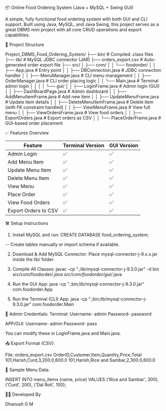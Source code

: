 📦 Online Food Ordering System (Java + MySQL + Swing GUI)

A simple, fully functional food ordering system with both GUI and CLI support. Built using Java, MySQL, and Java Swing, this project serves as a great DBMS mini project with all core CRUD operations and export capabilities.

📁 Project Structure

Project_DBMS_Food_Ordering_System/
├── bin/                            # Compiled .class files
├── lib/                            # MySQL JDBC connector (JAR)
├── orders_export.csv               # Auto-generated order export file
├── src/
│   ├── com/
│   │   └── foodorder/
│   │       ├── App.java                        # Entry point
│   │       ├── DBConnection.java               # JDBC connection handler
│   │       ├── MenuManager.java                # CLI menu management
│   │       ├── OrderManager.java               # CLI order placing logic
│   │       └── Main.java                       # Terminal admin login
│   │
│   │   └── gui/
│   │       ├── LoginFrame.java                 # Admin login (GUI)
│   │       ├── DashBoardPage.java              # Admin dashboard
│   │       ├── AddMenuItemFrame.java           # Add new item
│   │       ├── UpdateMenuFrame.java            # Update item details
│   │       ├── DeleteMenuItemFrame.java        # Delete item (with FK constraint handled)
│   │       ├── ViewMenuFrame.java              # View full menu
│   │       ├── ViewOrdersFrame.java            # View food orders
│   │       ├── ExportOrders.java               # Export orders as CSV
│   │       └── PlaceOrderFrame.java            # GUI-based order placement


✅ Features Overview

| Feature              | Terminal Version   | GUI Version          |
| -------------------- | ----------------   | -------------------  |
| Admin Login          | ✅                | ✅                   |
| Add Menu Item        | ✅                | ✅                   |
| Update Menu Item     | ✅                | ✅                   |
| Delete Menu Item     | ✅                | ✅                   |
| View Menu            | ✅                | ✅                   |
| Place Order          | ✅                | ✅                   |
| View Food Orders     | ✅                | ✅                   |
| Export Orders to CSV | ✅                | ✅                   |


🛠 Setup Instructions

1. Install MySQL and run:
CREATE DATABASE food_ordering_system;

-- Create tables manually or import schema if available.

2. Download & Add MySQL Connector:
Place mysql-connector-j-9.x.x.jar inside the lib/ folder.

3. Compile All Classes:
javac -cp ".;lib/mysql-connector-j-9.3.0.jar" -d bin src/com/foodorder/*.java src/com/foodorder/gui/*.java

4. Run the GUI App:
java -cp ".;bin;lib/mysql-connector-j-9.3.0.jar" com.foodorder.App

5. Run the Terminal (CLI) App: 
java -cp ".;bin;lib/mysql-connector-j-9.3.0.jar" com.foodorder.Main


👤 Admin Credentials:
Terminal: Username- admin 
          Password- password

APP/GUI: Username- admin
         Password- pass

You can modify these in LoginFrame.java and Main.java.


📤 Export Format (CSV):

File: orders_export.csv
OrderID,Customer,Item,Quantity,Price,Total
101,Harish,Curd,3,200.0,600.0
101,Harish,Rice and Sambar,2,300.0,600.0


🧪 Sample Menu Data:

INSERT INTO menu_items (name, price) VALUES
('Rice and Sambar', 300),
('Curd', 200),
('Dal Roti', 100);


👨‍💻 Developed By

Dhanush G M
